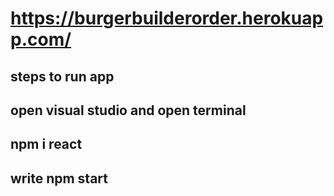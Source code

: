 # https://burgerbuilderorder.herokuapp.com/

## steps to run app
## open visual studio and open terminal
## npm i react
## write  npm start
